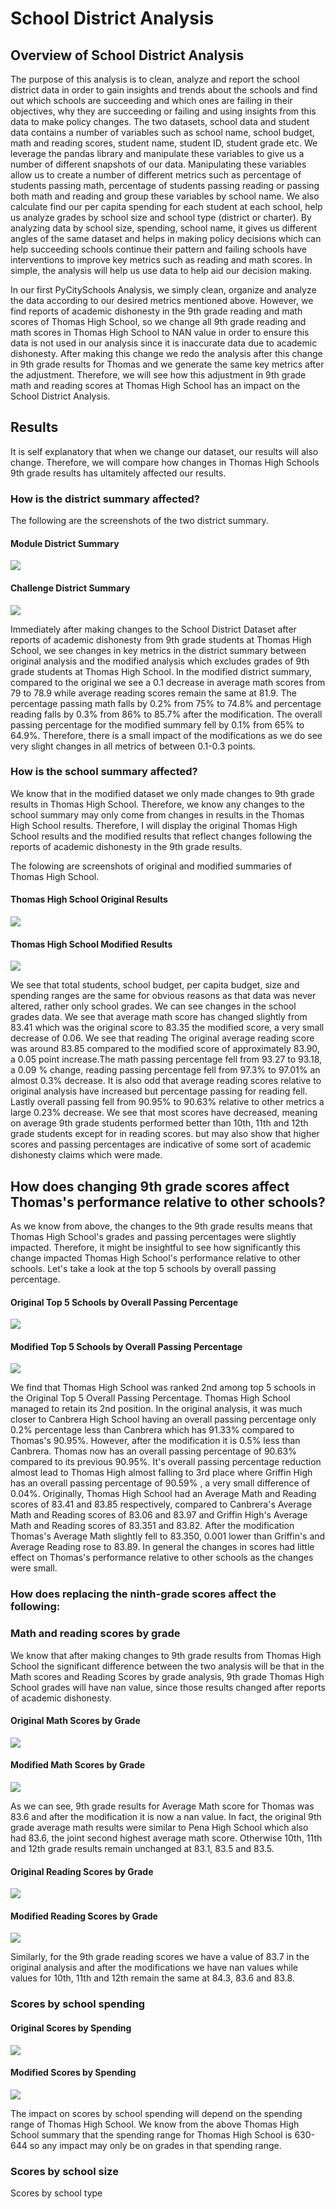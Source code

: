 # School District Analysis 

## Overview of School District Analysis 
The purpose of this analysis is to clean, analyze and report the school district data in order to gain insights and trends about the schools and find out which schools are succeeding and which ones are failing in their objectives, why they are succeeding or failing and using insights from this data to make policy changes. The two datasets, school data and student data contains a number of variables such as school name, school budget, math and reading scores, student name, student ID, student grade etc. We leverage the pandas library and manipulate these variables to give us a number of different snapshots of our data. Manipulating these variables allow us to create a number of different metrics such as percentage of students passing math, percentage of students passing reading or passing both math and reading and group these variables by school name. We also calculate find our per capita spending for each student at each school, help us analyze grades by school size and school type (district or charter). By analyzing data by school size, spending, school name, it gives us different angles of the same dataset and helps in making policy decisions which can help succeeding schools continue their pattern and failing schools have interventions to improve key metrics such as reading and math scores. In simple, the analysis will help us use data to help aid our decision making. 

In our first PyCitySchools Analysis, we simply clean, organize and analyze the data according to our desired metrics mentioned above. However, we find reports of academic dishonesty in the 9th grade reading and math scores of Thomas High School, so we change all 9th grade reading and math scores in Thomas High School to NAN value in order to ensure this data is not used in our analysis since it is inaccurate data due to academic dishonesty. After making this change we redo the analysis after this change in 9th grade results for Thomas and we generate the same key metrics after the adjustment. Therefore, we will see how this adjustment in 9th grade math and reading scores at Thomas High School has an impact on the School District Analysis. 

## Results 
It is self explanatory that when we change our dataset, our results will also change. Therefore, we will compare how changes in Thomas High Schools 9th grade results has ultamitely affected our results. 

### How is the district summary affected?
The following are the screenshots of the two district summary. 

#### Module District Summary              
![](Pictures/Module_PyCitySchools/district_summary_module.PNG)
#### Challenge District Summary 
![](Pictures/Challenge_PyCitySchools/district_summary_challenge.PNG)

Immediately after making changes to the School District Dataset after reports of academic dishonesty from 9th grade students at Thomas High School, we see changes in key metrics in the district summary between original analysis and the modified analysis which excludes grades of 9th grade students at Thomas High School. In the modified district summary, compared to the original we see a 0.1 decrease in average math scores from 79 to 78.9 while average reading scores remain the same at 81.9. The percentage passing math falls by 0.2% from 75% to 74.8% and percentage reading falls by 0.3% from 86% to 85.7% after the modification. The overall passing percentage for the modified summary fell by 0.1% from 65% to 64.9%. Therefore, there is a small impact of the modifications as we do see very slight changes in all metrics of between 0.1-0.3 points. 

### How is the school summary affected?

We know that in the modified dataset we only made changes to 9th grade results in Thomas High School. Therefore, we know any changes to the school summary may only come from changes in results in the Thomas High School results. Therefore, I will display the original Thomas High School results and the modified results that reflect changes following the reports of academic dishonesty in the 9th grade results. 

The folowing are screenshots of original and modified summaries of Thomas High School. 

#### Thomas High School Original Results 
![](Pictures/Module_PyCitySchools/THS_original_data.PNG)
#### Thomas High School Modified Results 
![](Pictures/Challenge_PyCitySchools/THS_modified_data.PNG)


We see that total students, school budget, per capita budget, size and spending ranges are the same for obvious reasons as that data was never altered, rather only school grades. We can see changes in the school grades data. We see that average math score has changed slightly from 83.41 which was the original score to 83.35 the modified score, a very small decrease of 0.06. We see that reading The original average reading score was around 83.85 compared to the modified score of approximately 83.90, a 0.05 point increase.The math passing percentage fell from 93.27 to 93.18, a 0.09 % change, reading passing percentage fell from 97.3% to 97.01% an almost 0.3% decrease. It is also odd that average reading scores relative to original analysis have increased but percentage passing for reading fell.  Lastly overall passing fell from 90.95% to 90.63% relative to other metrics a large 0.23% decrease. We see that most scores have decreased, meaning on average 9th grade students performed better than 10th, 11th and 12th grade students except for in reading scores. but may also show that higher scores and passing percentages are indicative of some sort of academic dishonesty claims which were made. 

## How does changing 9th grade scores affect Thomas's performance relative to other schools?

As we know from above, the changes to the 9th grade results means that Thomas High School's grades and passing percentages were slightly impacted. Therefore, it might be insightful to see how significantly this change impacted Thomas High School's performance relative to other schools. Let's take a look at the top 5 schools by overall passing percentage. 

#### Original Top 5 Schools by Overall Passing Percentage 
![](Pictures/Module_PyCitySchools/top_schools_module.PNG)

#### Modified Top 5 Schools by Overall Passing Percentage 
![](Pictures/Challenge_PyCitySchools/top_schools_challenge.PNG)


We find that Thomas High School was ranked 2nd among top 5 schools in the Original Top 5 Overall Passing Percentage. Thomas High School managed to retain its 2nd position. In the original analysis, it was much closer to Canbrera High School having an overall passing percentage only 0.2% percentage less than Canbrera which has 91.33% compared to Thomas's 90.95%. However, after the modification it is 0.5% less than Canbrera. Thomas now has an overall passing percentage of 90.63% compared to its previous 90.95%. It's overall passing percentage reduction almost lead to Thomas High almost falling to 3rd place where Griffin High has an overall passing percentage of 90.59% , a very small difference of 0.04%. Originally, Thomas High School had an Average Math and Reading scores of 83.41 and 83.85 respectively, compared to Canbrera's Average Math and Reading scores of 83.06 and 83.97 and Griffin High's Average Math and Reading scores of 83.351 and 83.82. After the modification Thomas's Average Math slightly fell to 83.350, 0.001 lower than Griffin's and Average Reading rose to 83.89. In general the changes in scores had little effect on Thomas's performance relative to other schools as the changes were small. 

### How does replacing the ninth-grade scores affect the following:

### Math and reading scores by grade

We know that after making changes to 9th grade results from Thomas High School the significant difference between the two analysis will be that in the Math scores and Reading Scores by grade analysis, 9th grade Thomas High School grades will have nan value, since those results changed after reports of academic dishonesty. 

#### Original Math Scores by Grade 
![](Pictures/Module_PyCitySchools/math_scores_by_grade_module.PNG)

#### Modified Math Scores by Grade 
![](Pictures/Challenge_PyCitySchools/math_scores_by_grade_challenge.PNG)

As we can see, 9th grade results for Average Math score for Thomas was 83.6 and after the modification it is now a nan value. In fact, the original 9th grade average math results were similar to Pena High School which also had 83.6, the joint second highest average math score. Otherwise 10th, 11th and 12th grade results remain unchanged at 83.1, 83.5 and 83.5.

#### Original Reading Scores by Grade 
![](Pictures/Module_PyCitySchools/reading_scores_by_grade_module.PNG)

#### Modified Reading Scores by Grade 
![](Pictures/Challenge_PyCitySchools/reading_scores_by_grade_challenge.PNG)

Similarly, for the 9th grade reading scores we have a value of 83.7 in the original analysis and after the modifications we have nan values while values for 10th, 11th and 12th remain the same at 84.3, 83.6 and 83.8. 

### Scores by school spending

#### Original Scores by Spending
![](Pictures/Module_PyCitySchools/scores_by_spending_module.PNG)

#### Modified Scores by Spending
![](Pictures/Challenge_PyCitySchools/scores_by_spending_challenge.PNG)

The impact on scores by school spending will depend on the spending range of Thomas High School. We know from the above Thomas High School summary that the spending range for Thomas High School is 630-644 so any impact may only be on grades in that spending range.  
### Scores by school size


Scores by school type
